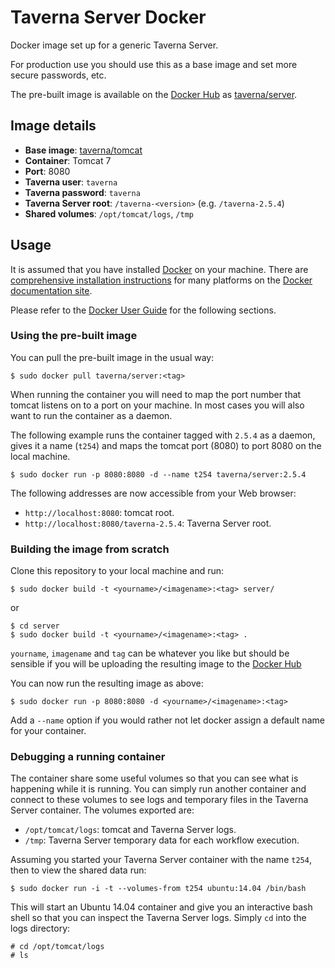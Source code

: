 # Taverna Server Docker

Docker image set up for a generic Taverna Server.

For production use you should use this as a base image and set more secure
passwords, etc.

The pre-built image is available on the [Docker Hub](http://hub.docker.com) as
[taverna/server](https://registry.hub.docker.com/u/taverna/server/).

## Image details

* **Base image**: [taverna/tomcat](https://registry.hub.docker.com/u/taverna/tomcat/)
* **Container**: Tomcat 7
* **Port**: 8080
* **Taverna user**: `taverna`
* **Taverna password**: `taverna`
* **Taverna Server root**: `/taverna-<version>` (e.g. `/taverna-2.5.4`)
* **Shared volumes**: `/opt/tomcat/logs`, `/tmp`

## Usage

It is assumed that you have installed [Docker](http://docker.io) on your
machine. There are
[comprehensive installation instructions](http://docs.docker.com/installation/)
for many platforms on the [Docker documentation site](http://docs.docker.com/).

Please refer to the [Docker User Guide](http://docs.docker.com/userguide/) for
the following sections.

### Using the pre-built image

You can pull the pre-built image in the usual way:

```shell
$ sudo docker pull taverna/server:<tag>
```

When running the container you will need to map the port number that tomcat
listens on to a port on your machine. In most cases you will also want to run
the container as a daemon.

The following example runs the container tagged with `2.5.4` as a daemon,
gives it a name (`t254`) and maps the tomcat port (8080) to port 8080 on the
local machine.

```shell
$ sudo docker run -p 8080:8080 -d --name t254 taverna/server:2.5.4
```

The following addresses are now accessible from your Web browser:

* `http://localhost:8080`: tomcat root.
* `http://localhost:8080/taverna-2.5.4`: Taverna Server root.

### Building the image from scratch

Clone this repository to your local machine and run:

```shell
$ sudo docker build -t <yourname>/<imagename>:<tag> server/
```

or

```shell
$ cd server
$ sudo docker build -t <yourname>/<imagename>:<tag> .
```

`yourname`, `imagename` and `tag` can be whatever you like but should be
sensible if you will be uploading the resulting image to the
[Docker Hub](http://hub.docker.com)

You can now run the resulting image as above:

```shell
$ sudo docker run -p 8080:8080 -d <yourname>/<imagename>:<tag>
```

Add a `--name` option if you would rather not let docker assign a default name
for your container.

### Debugging a running container

The container share some useful volumes so that you can see what is happening
while it is running. You can simply run another container and connect to these
volumes to see logs and temporary files in the Taverna Server container. The
volumes exported are:

* `/opt/tomcat/logs`: tomcat and Taverna Server logs.
* `/tmp`: Taverna Server temporary data for each workflow execution.

Assuming you started your Taverna Server container with the name `t254`, then
to view the shared data run:

```shell
$ sudo docker run -i -t --volumes-from t254 ubuntu:14.04 /bin/bash
```

This will start an Ubuntu 14.04 container and give you an interactive bash
shell so that you can inspect the Taverna Server logs. Simply `cd` into the
logs directory:

```shell
# cd /opt/tomcat/logs
# ls
```
